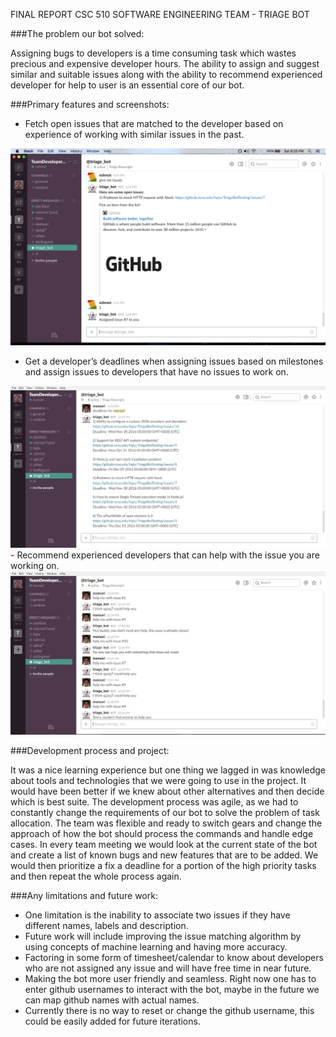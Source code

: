 FINAL REPORT CSC 510
SOFTWARE ENGINEERING 
TEAM - TRIAGE BOT

###The problem our bot solved:

Assigning bugs to developers is a time consuming task which wastes precious and expensive developer hours. The ability to assign and suggest similar and suitable issues along with the ability to recommend experienced developer for help to user is an essential core of our bot. 


###Primary features and screenshots:

- Fetch open issues that are matched to the developer based on experience of working with similar issues in the past.

<img src="../images/givemeissues.png"/>
 
- Get a developer’s deadlines when assigning issues based on milestones and assign issues to developers that have no issues to work on. 

 <img src="../images/deadlinesFor_useCase2.png"/>
- Recommend experienced developers that can help with the issue you are working on.


 <img src="../images/helpIssues_useCase3.png"/>

###Development process and project:

It was a nice learning experience but one thing we lagged in was knowledge about tools and technologies that we were going 
to use in the project. It would have been better if we knew about other alternatives and then decide which is best suite. 
The development process was agile, as we had to constantly change the requirements of our bot to solve the problem of task 
allocation. The team was flexible and ready to switch gears and change the approach of how the bot should process the 
commands and handle edge cases. In every team meeting we would look at the current state of the bot and create a list of 
known bugs and new features that are to be added. We would then prioritize a fix a deadline for a portion of the high 
priority tasks and then repeat the whole process again.

###Any limitations and future work:

- One limitation is the inability to associate two issues if they have different names, labels and description. 
- Future work will include improving the issue matching algorithm by using concepts of machine learning and having more accuracy.
- Factoring in some form of timesheet/calendar to know about developers who are not assigned any issue and will have free time in near future.
- Making the bot more user friendly and seamless. Right now one has to enter github usernames to interact with the bot, maybe in the future we can map github names with actual names. 
- Currently there is no way to reset or change the github username, this could be easily added for future iterations.

